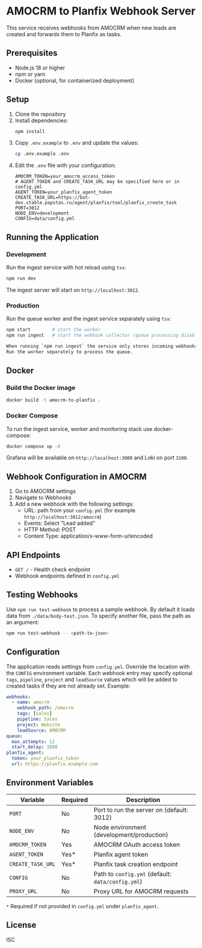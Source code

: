 # AMOCRM to Planfix Webhook Server

This service receives webhooks from AMOCRM when new leads are created and forwards them to Planfix as tasks.

## Prerequisites

- Node.js 18 or higher
- npm or yarn
- Docker (optional, for containerized deployment)

## Setup

1. Clone the repository
2. Install dependencies:
   ```bash
   npm install
   ```
3. Copy `.env.example` to `.env` and update the values:
   ```bash
   cp .env.example .env
   ```
4. Edit the `.env` file with your configuration:
   ```
   AMOCRM_TOKEN=your_amocrm_access_token
   # AGENT_TOKEN and CREATE_TASK_URL may be specified here or in config.yml
   AGENT_TOKEN=your_planfix_agent_token
   CREATE_TASK_URL=https://bot-dev.stable.popstas.ru/agent/planfix/tool/planfix_create_task
   PORT=3012
   NODE_ENV=development
   CONFIG=data/config.yml
   ```

## Running the Application

### Development

Run the ingest service with hot reload using `tsx`:

```bash
npm run dev
```

The ingest server will start on `http://localhost:3012`.

### Production

Run the queue worker and the ingest service separately using `tsx`:

```bash
npm start        # start the worker
npm run ingest   # start the webhook collector (queue processing disabled)

When running `npm run ingest` the service only stores incoming webhooks.
Run the worker separately to process the queue.
```

## Docker

### Build the Docker image

```bash
docker build -t amocrm-to-planfix .
```

### Docker Compose

To run the ingest service, worker and monitoring stack use docker-compose:

```bash
docker compose up -d
```

Grafana will be available on `http://localhost:3000` and Loki on port `3100`.

## Webhook Configuration in AMOCRM

1. Go to AMOCRM settings
2. Navigate to Webhooks
3. Add a new webhook with the following settings:
   - URL: path from your `config.yml` (for example `http://localhost:3012/amocrm`)
   - Events: Select "Lead added"
   - HTTP Method: POST
   - Content Type: application/x-www-form-urlencoded

## API Endpoints

- `GET /` - Health check endpoint
 - Webhook endpoints defined in `config.yml`

## Testing Webhooks

Use `npm run test-webhook` to process a sample webhook. By default it loads data from `./data/body-test.json`.
To specify another file, pass the path as an argument:

```bash
npm run test-webhook -- <path-to-json>
```

## Configuration

The application reads settings from `config.yml`. Override the location with the `CONFIG` environment variable.
Each webhook entry may specify optional `tags`, `pipeline`, `project` and `leadSource` values which will be added to created tasks if they are not already set.
Example:

```yml
webhooks:
  - name: amocrm
    webhook_path: /amocrm
    tags: [sales]
    pipeline: Sales
    project: Website
    leadSource: AMOCRM
queue:
  max_attempts: 12
  start_delay: 1000
planfix_agent:
  token: your_planfix_token
  url: https://planfix.example.com
```

## Environment Variables

| Variable | Required | Description |
|----------|----------|-------------|
| `PORT` | No | Port to run the server on (default: 3012) |
| `NODE_ENV` | No | Node environment (development/production) |
| `AMOCRM_TOKEN` | Yes | AMOCRM OAuth access token |
| `AGENT_TOKEN` | Yes* | Planfix agent token |
| `CREATE_TASK_URL` | Yes* | Planfix task creation endpoint |
| `CONFIG` | No | Path to `config.yml` (default: `data/config.yml`) |
| `PROXY_URL` | No | Proxy URL for AMOCRM requests |

`*` Required if not provided in `config.yml` under `planfix_agent`.

## License

ISC
